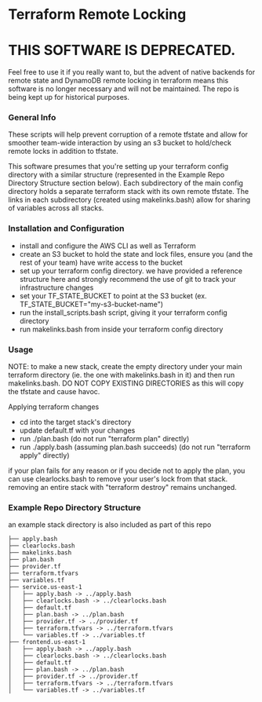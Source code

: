 # Terraform Remote Locking

# THIS SOFTWARE IS DEPRECATED. 

Feel free to use it if you really want to, but the advent of native backends for remote state and DynamoDB remote locking in terraform means this software is no longer necessary and will not be maintained. The repo is being kept up for historical purposes.

### General Info

These scripts will help prevent corruption of a remote tfstate and allow for smoother team-wide interaction by using an s3 bucket to hold/check remote locks in addition to tfstate.

This software presumes that you're setting up your terraform config directory with a similar structure (represented in the Example Repo Directory Structure section below). Each subdirectory of the main config directory holds a separate terraform stack with its own remote tfstate. The links in each subdirectory (created using makelinks.bash) allow for sharing of variables across all stacks.


### Installation and Configuration

* install and configure the AWS CLI as well as Terraform
* create an S3 bucket to hold the state and lock files, ensure you (and the rest of your team) have write access to the bucket
* set up your terraform config directory. we have provided a reference structure here and strongly recommend the use of git to track your infrastructure changes
* set your TF_STATE_BUCKET to point at the S3 bucket (ex. TF_STATE_BUCKET="my-s3-bucket-name")
* run the install_scripts.bash script, giving it your terraform config directory
* run makelinks.bash from inside your terraform config directory


### Usage

NOTE: to make a new stack, create the empty directory under your main terraform directory (ie. the one with makelinks.bash in it) and then run makelinks.bash. DO NOT COPY EXISTING DIRECTORIES as this will copy the tfstate and cause havoc.

Applying terraform changes
* cd into the target stack's directory
* update default.tf with your changes
* run ./plan.bash (do not run "terraform plan" directly)
* run ./apply.bash (assuming plan.bash succeeds) (do not run "terraform apply" directly)

if your plan fails for any reason or if you decide not to apply the plan, you can use clearlocks.bash to remove your user's lock from that stack. removing an entire stack with "terraform destroy" remains unchanged.


### Example Repo Directory Structure

an example stack directory is also included as part of this repo

    ├── apply.bash
    ├── clearlocks.bash
    ├── makelinks.bash
    ├── plan.bash
    ├── provider.tf
    ├── terraform.tfvars
    ├── variables.tf
    ├── service.us-east-1
    │   ├── apply.bash -> ../apply.bash
    │   ├── clearlocks.bash -> ../clearlocks.bash
    │   ├── default.tf
    │   ├── plan.bash -> ../plan.bash
    │   ├── provider.tf -> ../provider.tf
    │   ├── terraform.tfvars -> ../terraform.tfvars
    │   └── variables.tf -> ../variables.tf
    ├── frontend.us-east-1
    │   ├── apply.bash -> ../apply.bash
    │   ├── clearlocks.bash -> ../clearlocks.bash
    │   ├── default.tf
    │   ├── plan.bash -> ../plan.bash
    │   ├── provider.tf -> ../provider.tf
    │   ├── terraform.tfvars -> ../terraform.tfvars
    │   └── variables.tf -> ../variables.tf

